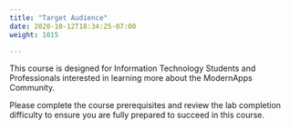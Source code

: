 ```yaml
---
title: "Target Audience"
date: 2020-10-12T18:34:25-07:00
weight: 1015

---
```

This course is designed for Information Technology Students and Professionals interested in learning more about the ModernApps Community.

Please complete the course prerequisites and review the lab completion
difficulty to ensure you are fully prepared to succeed in this course.
